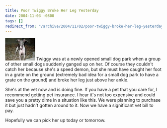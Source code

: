 ```yaml
---
title: Poor Twiggy Broke Her Leg Yesterday
date: 2004-11-03 -0800
tags: []
redirect_from: "/archive/2004/11/02/poor-twiggy-broke-her-leg-yesterday.aspx/"
---
```


![Twiggy](/images/LittleTwiggy.jpg) Twiggy was at a newly opened small
dog park when a group of other small dogs suddenly ganged up on her. Of
course they couldn't catch her because she's a speed demon, but she must
have caught her foot in a grate on the ground (extremely bad idea for a
small dog park to have a grate on the ground) and broke her leg just
above her ankle.

She's at the vet now and is doing fine. If you have a pet that you care
for, I recommend getting pet insurance. I hear it's not too expensive
and could save you a pretty dime in a situation like this. We were
planning to purchase it but just hadn't gotten around to it. Now we have
a significant vet bill to pay.

Hopefully we can pick her up today or tomorrow.

